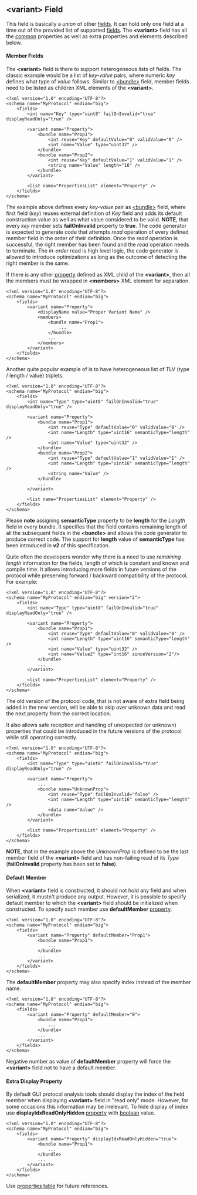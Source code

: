 ## &lt;variant&gt; Field
This field is basically a *union* of other [fields](fields.md). 
It can hold only one field at a time out of the provided list of supported
[fields](fields.md). The **&lt;variant&gt;** field has all the [common](common.md) properties
as well as extra properties and elements described below.

#### Member Fields
The **&lt;variant&gt;** field is there to support heterogeneous lists of fields.
The classic example would be a list of *key-value* pairs, where numeric *key*
defines what type of *value* follows. Similar to [&lt;bundle&gt;](bundle.md)
field, member fields need to be listed as children XML elements of the **&lt;variant&gt;**.
```
<?xml version="1.0" encoding="UTF-8"?>
<schema name="MyProtocol" endian="big">
    <fields>
        <int name="Key" type="uint8" failOnInvalid="true" displayReadOnly="true" />

        <variant name="Property">
            <bundle name="Prop1">
                <int reuse="Key" defaultValue="0" validValue="0" />
                <int name="Value" type="uint32" />
            </bundle>
            <bundle name="Prop2">
                <int reuse="Key" defaultValue="1" validValue="1" />
                <string name="Value" length="16" />
            </bundle>
        </variant>
        
        <list name="PropertiesList" element="Property" />
    </fields>
</schema>
```
The example above defines every *key-value* pair as [&lt;bundle&gt;](bundle.md)
field, where first field (*key*) reuses external definition of *Key* field and
adds its default construction value as well as what value considered to be valid.
**NOTE**, that every *key* member sets **failOnInvalid** property to **true**. 
The code generator is expected to generate code that attempts *read* operation
of every defined member field in the order of their definition. Once the *read*
operation is successful, the right member has been found and the *read* operation 
needs to terminate. The *in-order* read is high level logic, the code generator
is allowed to introduce optimizations as long as the outcome of detecting the
right member is the same.

If there is any other [property](../intro/properties.md) defined as XML child
of the **&lt;variant&gt;**, then all the members must be wrapped in 
**&lt;members&gt;** XML element for separation.
```
<?xml version="1.0" encoding="UTF-8"?>
<schema name="MyProtocol" endian="big">
    <fields>
        <variant name="Property">
            <displayName value="Proper Variant Name" />
            <members>
                <bundle name="Prop1">
                    ...
                </bundle>
                ...
            </members>
        </variant>
    </fields>
</schema>
```

Another quite popular example of is to have heterogeneous list of 
TLV (type / length / value) triplets.
```
<?xml version="1.0" encoding="UTF-8"?>
<schema name="MyProtocol" endian="big">
    <fields>
        <int name="Type" type="uint8" failOnInvalid="true" displayReadOnly="true" />

        <variant name="Property">
            <bundle name="Prop1">
                <int reuse="Type" defaultValue="0" validValue="0" />
                <int name="Length" type="uint16" semanticType="length" />
                <int name="Value" type="uint32" />
            </bundle>
            <bundle name="Prop2">
                <int reuse="Type" defaultValue="1" validValue="1" />
                <int name="Length" type="uint16" semanticType="length" />
                <string name="Value" />
            </bundle>
            ... 
        </variant>
        
        <list name="PropertiesList" element="Property" />
    </fields>
</schema>
```
Please **note** assigning **semanticType** property to be **length** for the
*Length* field in every bundle. It specifies that the field contains
remaining length of all the subsequent fields in the **&lt;bundle&gt;** and
allows the code generator to produce correct code. The support for
**length** value of **semanticType** has been introduced in **v2** of this
specification.

Quite often the developers wonder why there is a need to use *remaining length*
information for the fields, length of which is constant and known and compile time.
It allows introducing more fields in future versions of the protocol while
preserving forward / backward compatibility of the protocol. For example:
```
<?xml version="1.0" encoding="UTF-8"?>
<schema name="MyProtocol" endian="big" version="2">
    <fields>
        <int name="Type" type="uint8" failOnInvalid="true" displayReadOnly="true" />

        <variant name="Property">
            <bundle name="Prop1">
                <int reuse="Type" defaultValue="0" validValue="0" />
                <int name="Length" type="uint16" semanticType="length" />
                <int name="Value" type="uint32" />
                <int name="Value2" type="int16" sinceVersion="2"/>
            </bundle>
            ... 
        </variant>
        
        <list name="PropertiesList" element="Property" />
    </fields>
</schema>
```
The old version of the protocol code, that is not aware of extra field being
added in the new version, will be able to skip over unknown data and read
the next property from the correct location.

It also allows safe reception and handling of unexpected (or unknown) properties that could be 
introduced in the future versions of the protocol while still operating correctly.
```
<?xml version="1.0" encoding="UTF-8"?>
<schema name="MyProtocol" endian="big">
    <fields>
        <int name="Type" type="uint8" failOnInvalid="true" displayReadOnly="true" />

        <variant name="Property">
            ...
            <bundle name="UnknownProp">
                <int reuse="Type" failOnInvalid="false" />
                <int name="Length" type="uint16" semanticType="length" />
                <data name="Value" />
            </bundle>
        </variant>
        
        <list name="PropertiesList" element="Property" />
    </fields>
</schema>
```
**NOTE**, that in the example above the *UnknownProp* is defined to
be the last member field of the **&lt;variant&gt;** field and has
non-failing read of its *Type* (**failOnInvalid** property has been set
to **false**).

#### Default Member
When **&lt;variant&gt;** field is constructed, it should not hold any
field and when serialized, it mustn't produce any output. 
However, it is possible to specify default member to which
the **&lt;variant&gt;** field should be initialized when constructed.
To specify such member use **defaultMember** [property](../intro/properties.md).
```
<?xml version="1.0" encoding="UTF-8"?>
<schema name="MyProtocol" endian="big">
    <fields>
        <variant name="Property" defaultMember="Prop1">
            <bundle name="Prop1">
                ...
            </bundle>
            ...
        </variant>
    </fields>
</schema>
```
The **defaultMember** property may also specify index instead of the member 
name.
```
<?xml version="1.0" encoding="UTF-8"?>
<schema name="MyProtocol" endian="big">
    <fields>
        <variant name="Property" defaultMember="0">
            <bundle name="Prop1">
                ...
            </bundle>
            ...
        </variant>
    </fields>
</schema>
```
Negative number as value of **defaultMember** property will force the 
**&lt;variant&gt;** field not to have a default member.

#### Extra Display Property
By default GUI protocol analysis tools should display the index of the 
held member when displaying **&lt;variant&gt;** field in "read only" mode.
However, for some occasions this information may be irrelevant. To hide
display of index use **displayIdxReadOnlyHidden** 
[property](../intro/properties.md) with [boolean](../intro/boolean.md) value.
```
<?xml version="1.0" encoding="UTF-8"?>
<schema name="MyProtocol" endian="big">
    <fields>
        <variant name="Property" displayIdxReadOnlyHidden="true">
            <bundle name="Prop1">
                ...
            </bundle>
            ...
        </variant>
    </fields>
</schema>
```

Use [properties table](../appendix/variant.md) for future references.

